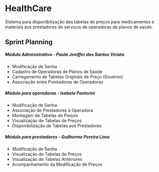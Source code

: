 # HealthCare
Sistema para disponibilização das tabelas de preços para medicamentos e materiais aos prestadores de serviços de operadoras de planos de saúde.

## Sprint Planning

##### Módulo Administrativo - Paula Jeniffer dos Santos Viriato

- Modificação de Senha
- Cadastro de Operadoras de Planos de Saúde
- Carregamento de Tabelas Originais de Preço (Governo)
- Associação entre Prestadores de Operadoras

##### Módulo para operadoras - Isabela Pastorini

- Modificação de Senha
- Associação de Prestadores à Operadora
- Montagem de Tabelas de Preços
- Visualização de Tabelas de Preços
- Disponibilização de Tabelas aos Prestadores


##### Módulo para prestadores - Guilherme Pereira Lima

- Modificação de Senha
- Visualização de Tabelas de Preços
- Visualização de Tabelas Anteriores
- Acompanhamento da Modificação de Preços
